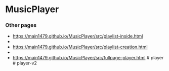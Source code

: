 
# MusicPlayer


### Other pages


* https://main1479.github.io/MusicPlayer/src/playlist-inside.html
* 
* https://main1479.github.io/MusicPlayer/src/playlist-creation.html
* 
* https://main1479.github.io/MusicPlayer/src/fullpage-player.html
#   p l a y e r  
 #   p l a y e r - v 2  
 